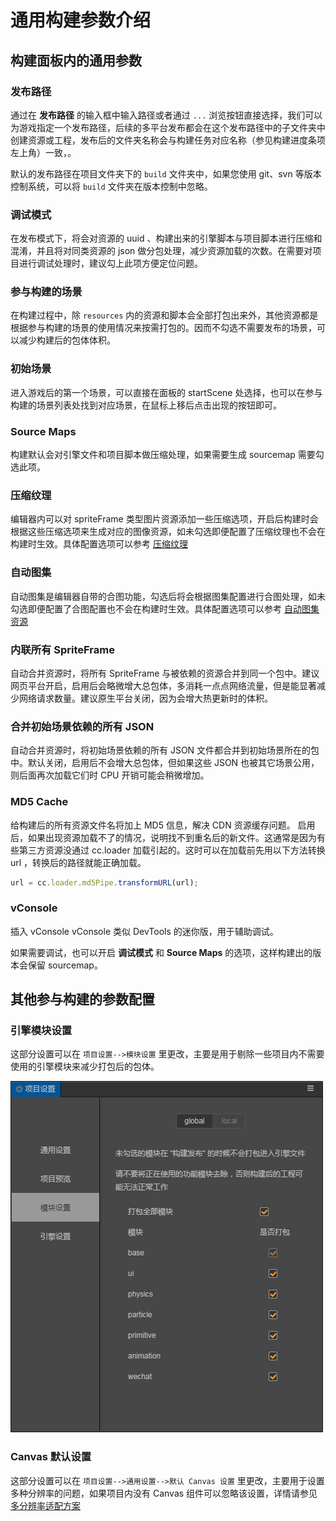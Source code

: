 # 通用构建参数介绍

## 构建面板内的通用参数
### 发布路径

通过在 **发布路径** 的输入框中输入路径或者通过 `...` 浏览按钮直接选择，我们可以为游戏指定一个发布路径，后续的多平台发布都会在这个发布路径中的子文件夹中创建资源或工程，发布后的文件夹名称会与构建任务对应名称（参见构建进度条项左上角）一致，。

默认的发布路径在项目文件夹下的 `build` 文件夹中，如果您使用 git、svn 等版本控制系统，可以将 `build` 文件夹在版本控制中忽略。

### 调试模式
在发布模式下，将会对资源的 uuid 、构建出来的引擎脚本与项目脚本进行压缩和混淆，并且将对同类资源的 json 做分包处理，减少资源加载的次数。在需要对项目进行调试处理时，建议勾上此项方便定位问题。

### 参与构建的场景
在构建过程中，除 `resources` 内的资源和脚本会全部打包出来外，其他资源都是根据参与构建的场景的使用情况来按需打包的。因而不勾选不需要发布的场景，可以减少构建后的包体体积。

### 初始场景
进入游戏后的第一个场景，可以直接在面板的 startScene 处选择，也可以在参与构建的场景列表处找到对应场景，在鼠标上移后点击出现的按钮即可。

### Source Maps
构建默认会对引擎文件和项目脚本做压缩处理，如果需要生成 sourcemap 需要勾选此项。

### 压缩纹理
编辑器内可以对 spriteFrame 类型图片资源添加一些压缩选项，开启后构建时会根据这些压缩选项来生成对应的图像资源，如未勾选即便配置了压缩纹理也不会在构建时生效。具体配置选项可以参考 [压缩纹理](../../compress-texture.md)

### 自动图集
自动图集是编辑器自带的合图功能，勾选后将会根据图集配置进行合图处理，如未勾选即便配置了合图配置也不会在构建时生效。具体配置选项可以参考 [自动图集资源](../../asset/auto-atlas.md)

### 内联所有 SpriteFrame

自动合并资源时，将所有 SpriteFrame 与被依赖的资源合并到同一个包中。建议网页平台开启，启用后会略微增大总包体，多消耗一点点网络流量，但是能显著减少网络请求数量。建议原生平台关闭，因为会增大热更新时的体积。

### 合并初始场景依赖的所有 JSON

自动合并资源时，将初始场景依赖的所有 JSON 文件都合并到初始场景所在的包中。默认关闭，启用后不会增大总包体，但如果这些 JSON 也被其它场景公用，则后面再次加载它们时 CPU 开销可能会稍微增加。

### MD5 Cache

给构建后的所有资源文件名将加上 MD5 信息，解决 CDN 资源缓存问题。
启用后，如果出现资源加载不了的情况，说明找不到重名后的新文件。这通常是因为有些第三方资源没通过 cc.loader 加载引起的。这时可以在加载前先用以下方法转换 url ，转换后的路径就能正确加载。

```js
url = cc.loader.md5Pipe.transformURL(url);
```

### vConsole

插入 vConsole vConsole 类似 DevTools 的迷你版，用于辅助调试。

如果需要调试，也可以开启 **调试模式** 和 **Source Maps** 的选项，这样构建出的版本会保留 sourcemap。

## 其他参与构建的参数配置

### 引擎模块设置
这部分设置可以在 `项目设置-->模块设置` 里更改，主要是用于剔除一些项目内不需要使用的引擎模块来减少打包后的包体。

![](build-options/engine-excludes.png)

### Canvas 默认设置
这部分设置可以在 `项目设置-->通用设置-->默认 Canvas 设置` 里更改，主要用于设置多种分辨率的问题，如果项目内没有 Canvas 组件可以忽略该设置，详情请参见[多分辨率适配方案](../../ui-system/components/engine/multi-resolution.md)